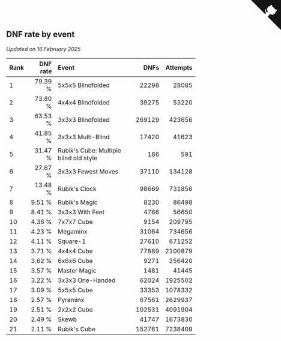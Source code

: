 ## DNF rate by event

*Updated on 16 February 2025*

| Rank | DNF rate | Event | DNFs | Attempts |
| :--- | ---: | :--- | ---: | ---: |
| 1 | 79.39 % | 5x5x5 Blindfolded | 22298 | 28085 |
| 2 | 73.80 % | 4x4x4 Blindfolded | 39275 | 53220 |
| 3 | 63.53 % | 3x3x3 Blindfolded | 269129 | 423656 |
| 4 | 41.85 % | 3x3x3 Multi-Blind | 17420 | 41623 |
| 5 | 31.47 % | Rubik's Cube: Multiple blind old style | 186 | 591 |
| 6 | 27.67 % | 3x3x3 Fewest Moves | 37110 | 134128 |
| 7 | 13.48 % | Rubik's Clock | 98669 | 731856 |
| 8 | 9.51 % | Rubik's Magic | 8230 | 86498 |
| 9 | 8.41 % | 3x3x3 With Feet | 4766 | 56650 |
| 10 | 4.36 % | 7x7x7 Cube | 9154 | 209795 |
| 11 | 4.23 % | Megaminx | 31064 | 734656 |
| 12 | 4.11 % | Square-1 | 27610 | 671252 |
| 13 | 3.71 % | 4x4x4 Cube | 77889 | 2100879 |
| 14 | 3.62 % | 6x6x6 Cube | 9271 | 256420 |
| 15 | 3.57 % | Master Magic | 1481 | 41445 |
| 16 | 3.22 % | 3x3x3 One-Handed | 62024 | 1925502 |
| 17 | 3.09 % | 5x5x5 Cube | 33353 | 1078332 |
| 18 | 2.57 % | Pyraminx | 67561 | 2629937 |
| 19 | 2.51 % | 2x2x2 Cube | 102531 | 4091904 |
| 20 | 2.49 % | Skewb | 41747 | 1673830 |
| 21 | 2.11 % | Rubik's Cube | 152761 | 7238409 |


<a href="https://github.com/JustinTimeCuber/wca_statistics" class="github-corner" aria-label="View source on Github"><svg width="80" height="80" viewBox="0 0 250 250" style="fill:#151513; color:#fff; position: absolute; top: 0; border: 0; right: 0;" aria-hidden="true"><path d="M0,0 L115,115 L130,115 L142,142 L250,250 L250,0 Z"></path><path d="M128.3,109.0 C113.8,99.7 119.0,89.6 119.0,89.6 C122.0,82.7 120.5,78.6 120.5,78.6 C119.2,72.0 123.4,76.3 123.4,76.3 C127.3,80.9 125.5,87.3 125.5,87.3 C122.9,97.6 130.6,101.9 134.4,103.2" fill="currentColor" style="transform-origin: 130px 106px;" class="octo-arm"></path><path d="M115.0,115.0 C114.9,115.1 118.7,116.5 119.8,115.4 L133.7,101.6 C136.9,99.2 139.9,98.4 142.2,98.6 C133.8,88.0 127.5,74.4 143.8,58.0 C148.5,53.4 154.0,51.2 159.7,51.0 C160.3,49.4 163.2,43.6 171.4,40.1 C171.4,40.1 176.1,42.5 178.8,56.2 C183.1,58.6 187.2,61.8 190.9,65.4 C194.5,69.0 197.7,73.2 200.1,77.6 C213.8,80.2 216.3,84.9 216.3,84.9 C212.7,93.1 206.9,96.0 205.4,96.6 C205.1,102.4 203.0,107.8 198.3,112.5 C181.9,128.9 168.3,122.5 157.7,114.1 C157.9,116.9 156.7,120.9 152.7,124.9 L141.0,136.5 C139.8,137.7 141.6,141.9 141.8,141.8 Z" fill="currentColor" class="octo-body"></path></svg></a><style>.github-corner:hover .octo-arm{animation:octocat-wave 560ms ease-in-out}@keyframes octocat-wave{0%,100%{transform:rotate(0)}20%,60%{transform:rotate(-25deg)}40%,80%{transform:rotate(10deg)}}@media (max-width:500px){.github-corner:hover .octo-arm{animation:none}.github-corner .octo-arm{animation:octocat-wave 560ms ease-in-out}}</style>
